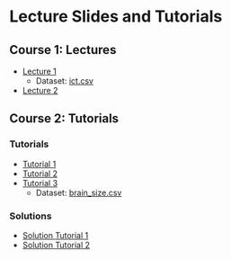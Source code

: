 # Lecture Slides and Tutorials

## Course 1: Lectures
- [Lecture 1](./lecture/l1/Lecture_1.html)
    + Dataset: [ict.csv](./data/ict.csv)
- [Lecture 2](./lecture/l2/Lecture_2.html)

## Course 2: Tutorials
### Tutorials 
- [Tutorial 1](./tutorial/tutorial-1/tutorial_1.html)
- [Tutorial 2](./tutorial/tutorial-2/tutorial_2.html)
- [Tutorial 3](./tutorial/tutorial-3/tutorial_3.html) 
    + Dataset: [brain_size.csv](./data/brain_size.csv) 

### Solutions 
- [Solution Tutorial 1](./tutorial/tutorial-1-solution/tutorial_1_solution.html)
- [Solution Tutorial 2](./tutorial/tutorial-2-solution/tutorial_2_solution.html)

